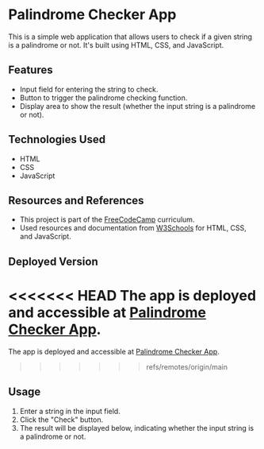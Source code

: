 # Palindrome Checker App

This is a simple web application that allows users to check if a given string is a palindrome or not. It's built using HTML, CSS, and JavaScript.

## Features

- Input field for entering the string to check.
- Button to trigger the palindrome checking function.
- Display area to show the result (whether the input string is a palindrome or not).

## Technologies Used

- HTML
- CSS
- JavaScript

## Resources and References

- This project is part of the [FreeCodeCamp](https://www.freecodecamp.org/) curriculum.
- Used resources and documentation from [W3Schools](https://www.w3schools.com/) for HTML, CSS, and JavaScript.

## Deployed Version

<<<<<<< HEAD
The app is deployed and accessible at [Palindrome Checker App](https://example.com).
=======
The app is deployed and accessible at [Palindrome Checker App](https://palindromechecker-brynsgtn.netlify.app/).
>>>>>>> refs/remotes/origin/main

## Usage

1. Enter a string in the input field.
2. Click the "Check" button.
3. The result will be displayed below, indicating whether the input string is a palindrome or not.




